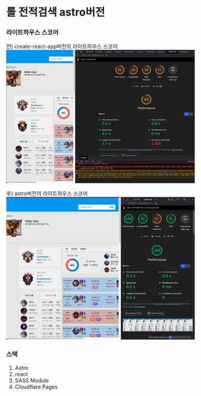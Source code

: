 # 롤 전적검색 astro버전

### 라이트하우스 스코어

전) create-react-app버전의 라이트하우스 스코어
![라이트하우스 전](./githubFile/lighthouse_before.png)

후) astro버전의 라이트하우스 스코어
![라이트하우스 후](./githubFile/lighthouse_after.png)

### 스택

1. Astro
1. react
1. SASS Module
1. Cloudflare Pages


